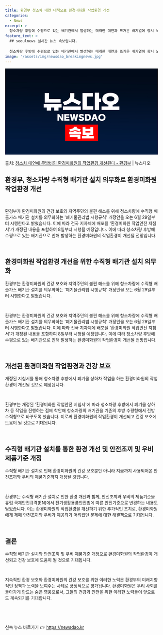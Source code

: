 ```yaml
---
title: 환경부 청소차 매연 대책으로 환경미화원 작업환경 개선
categories:
  - News
excerpt: >
  청소차량 후방에 수평으로 있는 배기관에서 발생하는 매캐한 매연과 뜨거운 배기열에 항시 노출되었던 환경미화원의…
feature_text: >
  ## seoulnews 실시간 뉴스 속보입니다.

  청소차량 후방에 수평으로 있는 배기관에서 발생하는 매캐한 매연과 뜨거운 배기열에 항시 노출되었던 환경미화원의…
image: '/assets/img/newsdao_breakingnews.jpg'
---
```


![뉴스다오 속보](/assets/img/newsdao_breakingnews.jpg)

<p>출처: <a href="https://newsdao.kr/3124" rel="dofollow">청소차 매연에 무방비인 환경미화원의 작업환경 개선된다 - 환경부</a> | 뉴스다오</p>

<h2 data-ke-size="size26">환경부, 청소차량 수직형 배기관 설치 의무화로 환경미화원 작업환경 개선</h2>
<p data-ke-size="size16">&nbsp;</p>
환경부가 환경미화원의 건강 보호와 지역주민의 불편 해소를 위해 청소차량에 수직형 배출가스 배기관 설치를 의무화하는 '폐기물관리법 시행규칙' 개정안을 오는 6월 29일부터 시행한다고 밝혔습니다. 이에 따라 전국 지자체에 배포될 '환경미화원 작업안전 지침서'가 개정된 내용을 포함하여 8일부터 시행될 예정입니다. 이에 따라 청소차량 후방에 수평으로 있는 배기관으로 인해 발생하는 환경미화원의 작업환경이 개선될 전망입니다.
<p data-ke-size="size16">&nbsp;</p>
<h2 data-ke-size="size26">환경미화원 작업환경 개선을 위한 수직형 배기관 설치 의무화</h2>
<p data-ke-size="size16">환경부는 환경미화원의 건강 보호와 지역주민의 불편 해소를 위해 청소차량에 수직형 배출가스 배기관 설치를 의무화하는 '폐기물관리법 시행규칙' 개정안을 오는 6월 29일부터 시행한다고 밝혔습니다.</p>
<p data-ke-size="size16">&nbsp;</p>
환경부는 환경미화원의 건강 보호와 지역주민의 불편 해소를 위해 청소차량에 수직형 배출가스 배기관 설치를 의무화하는 '폐기물관리법 시행규칙' 개정안을 오는 6월 29일부터 시행한다고 밝혔습니다. 이에 따라 전국 지자체에 배포될 '환경미화원 작업안전 지침서'가 개정된 내용을 포함하여 8일부터 시행될 예정입니다. 이에 따라 청소차량 후방에 수평으로 있는 배기관으로 인해 발생하는 환경미화원의 작업환경이 개선될 전망입니다.
<p data-ke-size="size16">&nbsp;</p>
<h2 data-ke-size="size26">개선된 환경미화원 작업환경과 건강 보호</h2>
<p data-ke-size="size16">개정된 지침서를 통해 청소차량 후방에서 폐기물 상하차 작업을 하는 환경미화원의 작업환경이 개선될 것으로 예상됩니다.</p>
<p data-ke-size="size16">&nbsp;</p>
환경부는 개정된 '환경미화원 작업안전 지침서'에 따라 청소차량 후방에서 폐기물 상하차 등 작업을 진행하는 점에 착안해 청소차량의 배기관을 기존의 후방 수평형에서 전방 수직형으로 바꾸도록 했습니다. 이로써 환경미화원의 작업환경이 개선되고 건강 보호에 도움이 될 것으로 기대됩니다.
<p data-ke-size="size16">&nbsp;</p>
<h2 data-ke-size="size26">수직형 배기관 설치를 통한 환경 개선 및 안전조끼 및 우비 제품기준 개정</h2>
<p data-ke-size="size16">수직형 배기관 설치로 인해 환경미화원의 건강 보호뿐만 아니라 지금까지 사용되어온 안전조끼와 우비의 제품기준까지 개정될 것입니다.</p>
<p data-ke-size="size16">&nbsp;</p>
환경부는 수직형 배기관 설치로 인한 환경 개선과 함께, 안전조끼와 우비의 제품기준을 유럽 국제안전규격(EN)에서 전기생활용품안전법에 따른 안전기준으로 변경하는 내용도 담았습니다. 이는 환경미화원의 작업환경을 개선하기 위한 추가적인 조치로, 환경미화원에게 제때 안전조끼와 우비가 제공되기 어려웠던 문제에 대한 해결책으로 기대됩니다.
<p data-ke-size="size16">&nbsp;</p>
<h2 data-ke-size="size26">결론</h2>
<p data-ke-size="size16">수직형 배기관 설치와 안전조끼 및 우비 제품기준 개정으로 환경미화원의 작업환경이 개선되고 건강 보호에 도움이 될 것으로 기대됩니다.</p>
<p data-ke-size="size16">&nbsp;</p>
지속적인 환경 보호와 환경미화원의 건강 보호를 위한 이러한 노력은 환경부의 미래지향적인 정책과 노력을 보여주는 사례로 긍정적으로 평가됩니다. 환경미화원은 우리 사회를 돌아가게 만드는 숨은 영웅으로서, 그들의 건강과 안전을 위한 이러한 노력들이 앞으로도 계속되기를 기대합니다.
<p data-ke-size="size16">&nbsp;</p>
<p data-ke-size="size16">&nbsp;</p> 

신속 뉴스 바로가기 👉 <a href="https://newsdao.kr" rel="dofollow">https://newsdao.kr</a>


